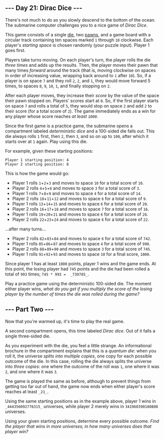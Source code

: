 ﻿
## --- Day 21: Dirac Dice ---

There's not much to do as you slowly descend to the bottom of the ocean. The submarine computer  challenges you to a nice game  of  _Dirac Dice_.

This game consists of a single  [die](https://en.wikipedia.org/wiki/Dice), two  [pawns](https://en.wikipedia.org/wiki/Glossary_of_board_games#piece), and a game board with a circular track containing ten spaces marked  `1`  through  `10`  clockwise. Each player's  _starting space_  is chosen randomly (your puzzle input). Player 1 goes first.

Players take turns moving. On each player's turn, the player rolls the die  _three times_  and adds up the results. Then, the player moves their pawn that many times  _forward_  around the track (that is, moving clockwise on spaces in order of increasing value, wrapping back around to  `1`  after  `10`). So, if a player is on space  `7`  and they roll  `2`,  `2`, and  `1`, they would move forward 5 times, to spaces  `8`,  `9`,  `10`,  `1`, and finally stopping on  `2`.

After each player moves, they increase their  _score_  by the value of the space their pawn stopped on. Players' scores start at  `0`. So, if the first player starts on space  `7`  and rolls a total of  `5`, they would stop on space  `2`  and add  `2`  to their score (for a total score of  `2`). The game immediately ends as a win for any player whose score reaches  _at least  `1000`_.

Since the first game is a practice game, the submarine opens a compartment labeled  _deterministic dice_  and a 100-sided die falls out. This die always rolls  `1`  first, then  `2`, then  `3`, and so on up to  `100`, after which it starts over at  `1`  again. Play using this die.

For example, given these starting positions:

```
Player 1 starting position: 4
Player 2 starting position: 8

```

This is how the game would go:

-   Player 1 rolls  `1`+`2`+`3`  and moves to space  `10`  for a total score of  `10`.
-   Player 2 rolls  `4`+`5`+`6`  and moves to space  `3`  for a total score of  `3`.
-   Player 1 rolls  `7`+`8`+`9`  and moves to space  `4`  for a total score of  `14`.
-   Player 2 rolls  `10`+`11`+`12`  and moves to space  `6`  for a total score of  `9`.
-   Player 1 rolls  `13`+`14`+`15`  and moves to space  `6`  for a total score of  `20`.
-   Player 2 rolls  `16`+`17`+`18`  and moves to space  `7`  for a total score of  `16`.
-   Player 1 rolls  `19`+`20`+`21`  and moves to space  `6`  for a total score of  `26`.
-   Player 2 rolls  `22`+`23`+`24`  and moves to space  `6`  for a total score of  `22`.

...after many turns...

-   Player 2 rolls  `82`+`83`+`84`  and moves to space  `6`  for a total score of  `742`.
-   Player 1 rolls  `85`+`86`+`87`  and moves to space  `4`  for a total score of  `990`.
-   Player 2 rolls  `88`+`89`+`90`  and moves to space  `3`  for a total score of  `745`.
-   Player 1 rolls  `91`+`92`+`93`  and moves to space  `10`  for a final score,  `1000`.

Since player 1 has at least  `1000`  points, player 1 wins and the game ends. At this point, the losing player had  `745`  points and the die had been rolled a total of  `993`  times;  `745 * 993 =  _739785_`.

Play a practice game using the deterministic 100-sided die. The moment either player wins,  _what do you get if you multiply the score of the losing player by the number of times the die was rolled during the game?_

## --- Part Two ---

Now that you're warmed up, it's time to play the real game.

A second compartment opens, this time labeled  _Dirac dice_. Out of it falls a single three-sided die.

As you experiment with the die, you feel a little strange. An informational brochure in the compartment explains that this is a  _quantum die_: when you roll it, the universe  _splits into multiple copies_, one copy for each possible outcome of the die. In this case, rolling the die always splits the universe into  _three copies_: one where the outcome of the roll was  `1`, one where it was  `2`, and one where it was  `3`.

The game is played the same as before, although to prevent things from getting too far out of hand, the game now ends when either player's score reaches at least  `_21_`.

Using the same starting positions as in the example above, player 1 wins in  `_444356092776315_`  universes, while player 2 merely wins in  `341960390180808`  universes.

Using your given starting positions, determine every possible outcome.  _Find the player that wins in more universes; in how many universes does that player win?_